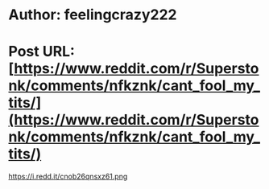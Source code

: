 # Author: feelingcrazy222
# Post URL: [https://www.reddit.com/r/Superstonk/comments/nfkznk/cant_fool_my_tits/](https://www.reddit.com/r/Superstonk/comments/nfkznk/cant_fool_my_tits/)


https://i.redd.it/cnob26qnsxz61.png
